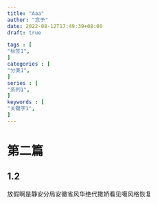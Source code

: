 ```yaml
---
title: "Aaa"
author: "念予"
date: 2022-08-12T17:49:39+08:00
draft: true

tags : [                                    
"标签1",
]
categories : [                              
"分类1",
]
series : [
"系列1",
]
keywords : [                                
"关键字1",
]
---
```


# 第二篇

## 1.2

放假啊是静安分局安徽省风华绝代撒娇看见噶风格恢复

